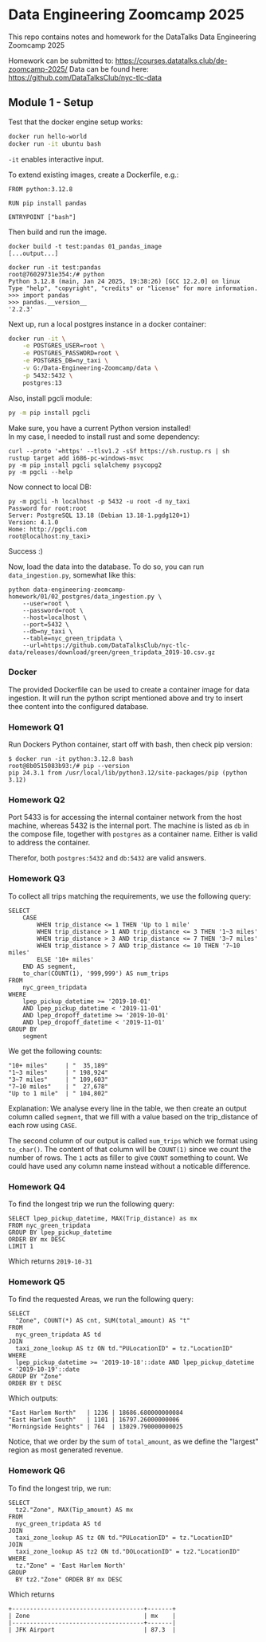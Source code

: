 # Data Engineering Zoomcamp 2025

This repo contains notes and homework for the DataTalks Data Engineering Zoomcamp 2025

Homework can be submitted to: https://courses.datatalks.club/de-zoomcamp-2025/
Data can be found here: https://github.com/DataTalksClub/nyc-tlc-data

## Module 1 - Setup
Test that the docker engine setup works:
```bash
docker run hello-world
docker run -it ubuntu bash
```
`-it` enables interactive input.

To extend existing images, create a Dockerfile, e.g.:
```
FROM python:3.12.8

RUN pip install pandas

ENTRYPOINT ["bash"]
```
Then build and run the image.
```
docker build -t test:pandas 01_pandas_image
[...output...]

docker run -it test:pandas
root@76029731e354:/# python
Python 3.12.8 (main, Jan 24 2025, 19:38:26) [GCC 12.2.0] on linux
Type "help", "copyright", "credits" or "license" for more information.
>>> import pandas
>>> pandas.__version__
'2.2.3'
```

Next up, run a local postgres instance in a docker container:
```bash
docker run -it \
    -e POSTGRES_USER=root \
    -e POSTGRES_PASSWORD=root \
    -e POSTGRES_DB=ny_taxi \
    -v G:/Data-Engineering-Zoomcamp/data \
    -p 5432:5432 \
    postgres:13
```

Also, install pgcli module:
```bash
py -m pip install pgcli
```

Make sure, you have a current Python version installed!  
In my case, I needed to install rust and some dependency:
```
curl --proto '=https' --tlsv1.2 -sSf https://sh.rustup.rs | sh
rustup target add i686-pc-windows-msvc
py -m pip install pgcli sqlalchemy psycopg2
py -m pgcli --help
```
Now connect to local DB:
```
py -m pgcli -h localhost -p 5432 -u root -d ny_taxi
Password for root:root
Server: PostgreSQL 13.18 (Debian 13.18-1.pgdg120+1)
Version: 4.1.0
Home: http://pgcli.com
root@localhost:ny_taxi>

```
Success :) 

Now, load the data into the database. To do so, you can run `data_ingestion.py`, somewhat like this:
```
python data-engineering-zoomcamp-homework/01/02_postgres/data_ingestion.py \
    --user=root \
    --password=root \
    --host=localhost \
    --port=5432 \
    --db=ny_taxi \
    --table=nyc_green_tripdata \
    --url=https://github.com/DataTalksClub/nyc-tlc-data/releases/download/green/green_tripdata_2019-10.csv.gz
```

### Docker
The provided Dockerfile can be used to create a container image for data ingestion. It will run the python script mentioned above and try to insert thee content into the configured database.


### Homework Q1
Run Dockers Python container, start off with bash,
then check pip version:
```
$ docker run -it python:3.12.8 bash
root@8b0515083b93:/# pip --version
pip 24.3.1 from /usr/local/lib/python3.12/site-packages/pip (python 3.12)
```

### Homework Q2
Port 5433 is for accessing the internal container network from the host machine, whereas 5432 is the internal port.
The machine is listed as `db` in the compose file, together with `postgres` as a container name. Either is valid to address the container.

Therefor, both `postgres:5432` and `db:5432` are valid answers.

### Homework Q3
To collect all trips matching the requirements, we use the following query:
```
SELECT
    CASE
        WHEN trip_distance <= 1 THEN 'Up to 1 mile'
        WHEN trip_distance > 1 AND trip_distance <= 3 THEN '1~3 miles'
        WHEN trip_distance > 3 AND trip_distance <= 7 THEN '3~7 miles'
        WHEN trip_distance > 7 AND trip_distance <= 10 THEN '7~10 miles'
        ELSE '10+ miles'
    END AS segment,
    to_char(COUNT(1), '999,999') AS num_trips
FROM
    nyc_green_tripdata
WHERE
    lpep_pickup_datetime >= '2019-10-01'
    AND lpep_pickup_datetime < '2019-11-01'
    AND lpep_dropoff_datetime >= '2019-10-01'
    AND lpep_dropoff_datetime < '2019-11-01'
GROUP BY
    segment
```
We get the following counts:
```
"10+ miles"     | "  35,189"
"1~3 miles"	    | " 198,924"
"3~7 miles"	    | " 109,603"
"7~10 miles"    | "  27,678"
"Up to 1 mile"	| " 104,802"
```
Explanation: We analyse every line in the table, we then create an output column called `segment`, that we fill with a value based on the trip_distance of each row using `CASE`.

The second column of our output is called `num_trips` which we format using `to_char()`. The content of that column will be `COUNT(1)` since we count the number of rows. The `1` acts as filler to give `COUNT` something to count. We could have used any column name instead without a noticable difference.

### Homework Q4
To find the longest trip we run the following query:
```
SELECT lpep_pickup_datetime, MAX(Trip_distance) as mx 
FROM nyc_green_tripdata 
GROUP BY lpep_pickup_datetime 
ORDER BY mx DESC 
LIMIT 1
```
Which returns `2019-10-31` 

### Homework Q5
To find the requested Areas, we run the following query:
```
SELECT 
  "Zone", COUNT(*) AS cnt, SUM(total_amount) AS "t" 
FROM 
  nyc_green_tripdata AS td 
JOIN 
  taxi_zone_lookup AS tz ON td."PULocationID" = tz."LocationID" 
WHERE 
  lpep_pickup_datetime >= '2019-10-18'::date AND lpep_pickup_datetime < '2019-10-19'::date 
GROUP BY "Zone" 
ORDER BY t DESC
```

Which outputs:
```
"East Harlem North"   |	1236 | 18686.680000000084
"East Harlem South"	  | 1101 | 16797.26000000006
"Morningside Heights" |	764  | 13029.790000000025
```
Notice, that we order by the sum of `total_amount`, as we define the "largest" region as most generated revenue.

### Homework Q6

To find the longest trip, we run:
```
SELECT 
  tz2."Zone", MAX(Tip_amount) AS mx 
FROM 
  nyc_green_tripdata AS td 
JOIN 
  taxi_zone_lookup AS tz ON td."PULocationID" = tz."LocationID" 
JOIN 
  taxi_zone_lookup AS tz2 ON td."DOLocationID" = tz2."LocationID" 
WHERE 
  tz."Zone" = 'East Harlem North'
GROUP 
  BY tz2."Zone" ORDER BY mx DESC
```
Which returns
```
+-------------------------------------+-------+
| Zone                                | mx    |
|-------------------------------------+-------|
| JFK Airport                         | 87.3  |
```
